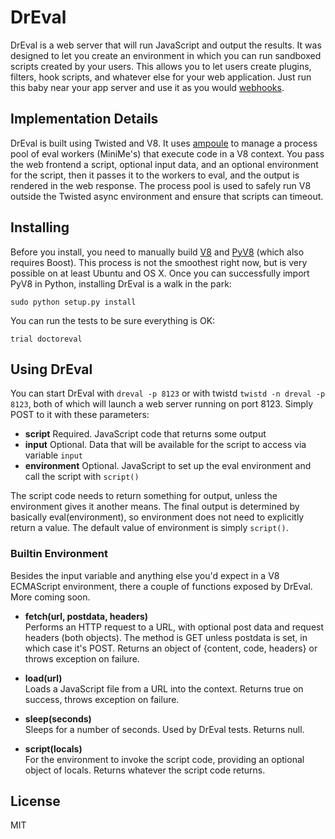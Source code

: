 DrEval
======

DrEval is a web server that will run JavaScript and output the results. It was designed to let you create an environment in which you can run sandboxed scripts created by your users. This allows you to let users create plugins, filters, hook scripts, and whatever else for your web application. Just run this baby near your app server and use it as you would [webhooks](http://webhooks.org).

Implementation Details
----------------------
DrEval is built using Twisted and V8. It uses [ampoule](https://launchpad.net/ampoule) to manage a process pool of eval workers (MiniMe's) that execute code in a V8 context. You pass the web frontend a script, optional input data, and an optional environment for the script, then it passes it to the workers to eval, and the output is rendered in the web response. The process pool is used to safely run V8 outside the Twisted async environment and ensure that scripts can timeout.

Installing
----------
Before you install, you need to manually build [V8](http://code.google.com/apis/v8/build.html) and [PyV8](http://code.google.com/p/pyv8/wiki/HowToBuild) (which also requires Boost). This process is not the smoothest right now, but is very possible on at least Ubuntu and OS X. Once you can successfully import PyV8 in Python, installing DrEval is a walk in the park:

`sudo python setup.py install`

You can run the tests to be sure everything is OK:

`trial doctoreval`

Using DrEval
------------
You can start DrEval with `dreval -p 8123` or with twistd `twistd -n dreval -p 8123`, both of which will launch a web server running on port 8123. Simply POST to it with these parameters:

- **script** Required. JavaScript code that returns some output
- **input** Optional. Data that will be available for the script to access via variable `input`
- **environment** Optional. JavaScript to set up the eval environment and call the script with `script()`

The script code needs to return something for output, unless the environment gives it another means. The final output is determined by basically eval(environment), so environment does not need to explicitly return a value. The default value of environment is simply `script()`. 

### Builtin Environment
Besides the input variable and anything else you'd expect in a V8 ECMAScript environment, there a couple of functions exposed by DrEval. More coming soon.

- **fetch(url, postdata, headers)**   
  Performs an HTTP request to a URL, with optional post data and request headers (both objects). The method is GET unless postdata is set, in which case it's POST. Returns an object of {content, code, headers} or throws exception on failure.

- **load(url)**   
  Loads a JavaScript file from a URL into the context. Returns true on success, throws exception on failure.

- **sleep(seconds)**   
  Sleeps for a number of seconds. Used by DrEval tests. Returns null.

- **script(locals)**   
  For the environment to invoke the script code, providing an optional object of locals. Returns whatever the script code returns.

License
-------
MIT